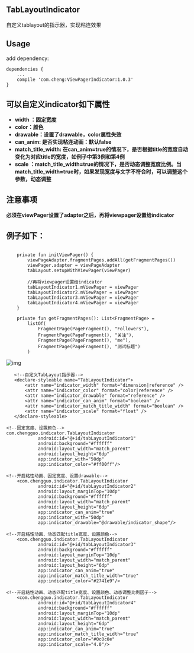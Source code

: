 ## TabLayoutIndicator
自定义tablayout的指示器，实现粘连效果

## Usage
 add dependency:
```
dependencies {
    ...
    compile 'com.cheng:ViewPagerIndicator:1.0.3'
}
```

## 可以自定义indicator如下属性
 
- **width ：固定宽度**
- **color：颜色**
- **drawable：设置了drawable，color属性失效**
- **can_anim: 是否实现粘连动画：默认false**
- **match_title_width: 在can_anim=true的情况下，是否根据title的宽度自动变化为对应title的宽度，如例子中第3例和第4例**
- **scale ：match_title_width=true的情况下，是否动态调整宽度比例。当match_title_width=true时，如果发现宽度与文字不符合时，可以调整这个参数，动态调整**

## 注意事项
**必须在viewPager设置了adapter之后，再将viewpager设置给indicator**

## 例子如下：
```

    private fun initViewPager() {
        viewPageAdapter.fragmentPages.addAll(getFragmentPages())
        viewPager.adapter = viewPageAdapter
        tabLayout.setupWithViewPager(viewPager)
       
        //再将viewpager设置给indicator
        tabLayoutIndicator1.mViewPager = viewPager
        tabLayoutIndicator2.mViewPager = viewPager
        tabLayoutIndicator3.mViewPager = viewPager
        tabLayoutIndicator4.mViewPager = viewPager
    }

    private fun getFragmentPages(): List<FragmentPage> =
        listOf(
            FragmentPage(PageFragment(), "Followers"),
            FragmentPage(PageFragment(), "关注"),
            FragmentPage(PageFragment(), "me"),
            FragmentPage(PageFragment(), "测试标题")
        )
```
 ![img](https://github.com/chenguo4930/TabLayoutIndicator/blob/master/indicator.gif)
 
 ```
    <!--自定义TabLayout指示器-->
    <declare-styleable name="TabLayoutIndicator">
        <attr name="indicator_width" format="dimension|reference" />
        <attr name="indicator_color" format="color|reference" />
        <attr name="indicator_drawable" format="reference" />
        <attr name="indicator_can_anim" format="boolean" />
        <attr name="indicator_match_title_width" format="boolean" />
        <attr name="indicator_scale" format="float" />
    </declare-styleable>
```

```
<!--固定宽度、设置颜色-->
com.chengguo.indicator.TabLayoutIndicator
            android:id="@+id/tabLayoutIndicator1"
            android:background="#ffffff"
            android:layout_width="match_parent"
            android:layout_height="6dp"
            app:indicator_with="50dp"
            app:indicator_color="#ff00ff"/>

<!--开启粘性动画、固定宽度、设置drawable-->
    <com.chengguo.indicator.TabLayoutIndicator
            android:id="@+id/tabLayoutIndicator2"
            android:layout_marginTop="10dp"
            android:background="#ffffff"
            android:layout_width="match_parent"
            android:layout_height="6dp"
            app:indicator_can_anim="true"
            app:indicator_with="50dp"
            app:indicator_drawable="@drawable/indicator_shape"/>

<!--开启粘性动画、动态匹配title宽度、设置颜色-->
    <com.chengguo.indicator.TabLayoutIndicator
            android:id="@+id/tabLayoutIndicator3"
            android:background="#ffffff"
            android:layout_marginTop="10dp"
            android:layout_width="match_parent"
            android:layout_height="6dp"
            app:indicator_can_anim="true"
            app:indicator_match_title_width="true"
            app:indicator_color="#2741e9"/>

<!--开启粘性动画、动态匹配title宽度、设置颜色、动态调整比例因子-->
    <com.chengguo.indicator.TabLayoutIndicator
            android:id="@+id/tabLayoutIndicator4"
            android:background="#ffffff"
            android:layout_marginTop="10dp"
            android:layout_width="match_parent"
            android:layout_height="6dp"
            app:indicator_can_anim="true"
            app:indicator_match_title_width="true"
            app:indicator_color="#0c0c0e"
            app:indicator_scale="4.0"/>
```

